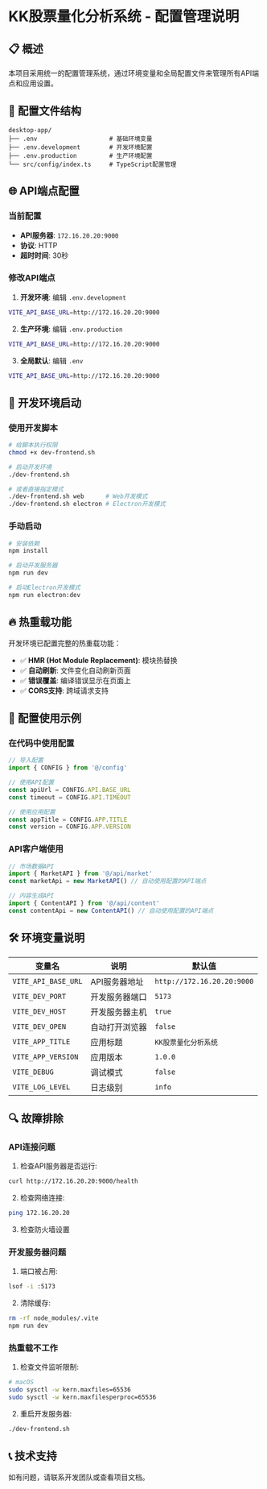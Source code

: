 # KK股票量化分析系统 - 配置管理说明

## 📋 概述

本项目采用统一的配置管理系统，通过环境变量和全局配置文件来管理所有API端点和应用设置。

## 🔧 配置文件结构

```
desktop-app/
├── .env                    # 基础环境变量
├── .env.development        # 开发环境配置
├── .env.production         # 生产环境配置
└── src/config/index.ts     # TypeScript配置管理
```

## 🌐 API端点配置

### 当前配置
- **API服务器**: `172.16.20.20:9000`
- **协议**: HTTP
- **超时时间**: 30秒

### 修改API端点

1. **开发环境**: 编辑 `.env.development`
```bash
VITE_API_BASE_URL=http://172.16.20.20:9000
```

2. **生产环境**: 编辑 `.env.production`
```bash
VITE_API_BASE_URL=http://172.16.20.20:9000
```

3. **全局默认**: 编辑 `.env`
```bash
VITE_API_BASE_URL=http://172.16.20.20:9000
```

## 🚀 开发环境启动

### 使用开发脚本

```bash
# 给脚本执行权限
chmod +x dev-frontend.sh

# 启动开发环境
./dev-frontend.sh

# 或者直接指定模式
./dev-frontend.sh web      # Web开发模式
./dev-frontend.sh electron # Electron开发模式
```

### 手动启动

```bash
# 安装依赖
npm install

# 启动开发服务器
npm run dev

# 启动Electron开发模式
npm run electron:dev
```

## 🔥 热重载功能

开发环境已配置完整的热重载功能：

- ✅ **HMR (Hot Module Replacement)**: 模块热替换
- ✅ **自动刷新**: 文件变化自动刷新页面
- ✅ **错误覆盖**: 编译错误显示在页面上
- ✅ **CORS支持**: 跨域请求支持

## 📝 配置使用示例

### 在代码中使用配置

```typescript
// 导入配置
import { CONFIG } from '@/config'

// 使用API配置
const apiUrl = CONFIG.API.BASE_URL
const timeout = CONFIG.API.TIMEOUT

// 使用应用配置
const appTitle = CONFIG.APP.TITLE
const version = CONFIG.APP.VERSION
```

### API客户端使用

```typescript
// 市场数据API
import { MarketAPI } from '@/api/market'
const marketApi = new MarketAPI() // 自动使用配置的API端点

// 内容生成API
import { ContentAPI } from '@/api/content'
const contentApi = new ContentAPI() // 自动使用配置的API端点
```

## 🛠️ 环境变量说明

| 变量名 | 说明 | 默认值 |
|--------|------|--------|
| `VITE_API_BASE_URL` | API服务器地址 | `http://172.16.20.20:9000` |
| `VITE_DEV_PORT` | 开发服务器端口 | `5173` |
| `VITE_DEV_HOST` | 开发服务器主机 | `true` |
| `VITE_DEV_OPEN` | 自动打开浏览器 | `false` |
| `VITE_APP_TITLE` | 应用标题 | `KK股票量化分析系统` |
| `VITE_APP_VERSION` | 应用版本 | `1.0.0` |
| `VITE_DEBUG` | 调试模式 | `false` |
| `VITE_LOG_LEVEL` | 日志级别 | `info` |

## 🔍 故障排除

### API连接问题

1. 检查API服务器是否运行:
```bash
curl http://172.16.20.20:9000/health
```

2. 检查网络连接:
```bash
ping 172.16.20.20
```

3. 检查防火墙设置

### 开发服务器问题

1. 端口被占用:
```bash
lsof -i :5173
```

2. 清除缓存:
```bash
rm -rf node_modules/.vite
npm run dev
```

### 热重载不工作

1. 检查文件监听限制:
```bash
# macOS
sudo sysctl -w kern.maxfiles=65536
sudo sysctl -w kern.maxfilesperproc=65536
```

2. 重启开发服务器:
```bash
./dev-frontend.sh
```

## 📞 技术支持

如有问题，请联系开发团队或查看项目文档。